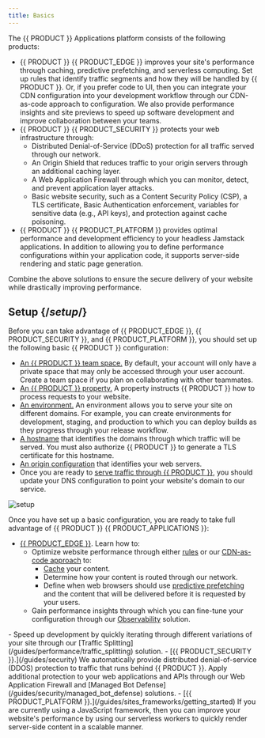 ```yaml
---
title: Basics
---
```


The {{ PRODUCT }} Applications platform consists of the following products:
-   {{ PRODUCT }} {{ PRODUCT_EDGE }} improves your site's performance through caching, predictive prefetching, and serverless computing. Set up rules that identify traffic segments and how they will be handled by {{ PRODUCT }}. Or, if you prefer code to UI, then you can integrate your CDN configuration into your development workflow through our CDN-as-code approach to configuration. We also provide performance insights and site previews to speed up software development and improve collaboration between your teams.
-   {{ PRODUCT }} {{ PRODUCT_SECURITY }} protects your web infrastructure through:
    -   Distributed Denial-of-Service (DDoS) protection for all traffic served through our network.
    -   An Origin Shield that reduces traffic to your origin servers through an additional caching layer.
    -   A Web Application Firewall through which you can monitor, detect, and prevent application layer attacks.
    -   Basic website security, such as a Content Security Policy (CSP), a TLS certificate, Basic Authentication enforcement, variables for sensitive data (e.g., API keys), and protection against cache poisoning. 
-   {{ PRODUCT }} {{ PRODUCT_PLATFORM }} provides optimal performance and development efficiency to your headless Jamstack applications. In addition to allowing you to define performance configurations within your application code, it supports server-side rendering and static page generation.

Combine the above solutions to ensure the secure delivery of your website while drastically improving performance.

## Setup {/*setup*/}

Before you can take advantage of {{ PRODUCT_EDGE }}, {{ PRODUCT_SECURITY }}, and {{ PRODUCT_PLATFORM }}, you should set up the following basic {{ PRODUCT }} configuration:

-   [An {{ PRODUCT }} team space.](/guides/basics/collaboration) By default, your account will only have a private space that may only be accessed through your user account. Create a team space if you plan on collaborating with other teammates.
-   [An {{ PRODUCT }} property.](/guides/getting_started#create-property) A property instructs {{ PRODUCT }} how to process requests to your website.
-   [An environment.](/guides/basics/environments) An environment allows you to serve your site on different domains. For example, you can create environments for development, staging, and production to which you can deploy builds as they progress through your release workflow.
-   [A hostname](/guides/basics/hostnames_and_origins#hostnames) that identifies the domains through which traffic will be served. You must also authorize {{ PRODUCT }} to generate a TLS certificate for this hostname.
-   [An origin configuration](/guides/basics/hostnames_and_origins#origin) that identifies your web servers.
-   Once you are ready to [serve traffic through {{ PRODUCT }}](/guides/basics/hostnames_and_origins#serving-traffic-through), you should update your DNS configuration to point your website's domain to our service. 

![setup](/images/v7/basics/setup-overview.png)

Once you have set up a basic configuration, you are ready to take full advantage of {{ PRODUCT }} {{ PRODUCT_APPLICATIONS }}:

-   [{{ PRODUCT_EDGE }}](/guides/performance). Learn how to:
    -   Optimize website performance through either [rules](/guides/performance/rules) or our [CDN-as-code approach](/guides/performance/cdn_as_code) to:
        -   [Cache](/guides/performance/getting_started#configure-caching) your content.
        -   Determine how your content is routed through our network.
        -   Define when web browsers should use [predictive prefetching](/guides/performance/prefetching) and the content that will be delivered before it is requested by your users.
    -   Gain performance insights through which you can fine-tune your configuration through our [Observability](/guides/performance/observability) solution.
<Condition version="<=6">
    -   Speed up development by quickly iterating through different variations of your site through our [Traffic Splitting](/guides/performance/traffic_splitting) solution.
</Condition>
-   [{{ PRODUCT_SECURITY }}.](/guides/security) We automatically provide distributed denial-of-service (DDOS) protection to traffic that runs behind {{ PRODUCT }}. Apply additional protection to your web applications and APIs through our Web Application Firewall and [Managed Bot Defense](/guides/security/managed_bot_defense) solutions.
-   [{{ PRODUCT_PLATFORM }}.](/guides/sites_frameworks/getting_started) If you are currently using a JavaScript framework, then you can improve your website's performance by using our serverless workers to quickly render server-side content in a scalable manner.
